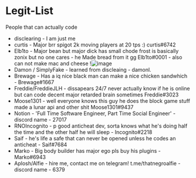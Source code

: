 # Legit-List

People that can actually code

* disclearing - I am just me 
* curtis - Major brr spigot 2k moving players at 20 tps :) curtis#6742
* Elb1to - Major bean but major dick has small chode frost is basically zonix but no one cares - he Made bread from it gg Elb1to#0001 - also can not make mac and cheese !![image](https://github.com/disclearing/Legit-List/assets/61942923/c51b9df7-3f45-4e81-a799-00823801ac45)
* Damon / SimplyFake - learned from discleaing - damonl.
* Brewage - Has a iq nice black man can make a nice chicken sandwhich - Brewage#1667
* Freddie/FreddieJLH - dissapears 24/7 never actually know if he is online but can code decent major retarded brain sometimes Freddie#3023
* Moose1301 - well everyone knows this guy he does the block game stuff made a lunar api and other shit Moose1301#9437
* Notion - 'Full Time Software Engineer, Part Time Social Engineer' - discord name - 27017
* RNOIncognito - p good anticheat dev, sorta knows what he's doing half the time and the other half he will sleep - Incognito#2218
* Saif - he's life a safe that can never be opened unless he codes an anticheat - Saif#7684
* Marko - Big body builder has major ego pls buy his plugins - Marko#6943
* Aplosh/Alfie - hire me, contact me on telegram! t.me/thatnegroalfie - discord name - 6379
